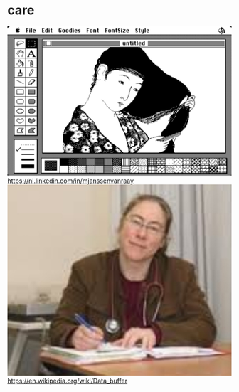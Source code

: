 # care
![](https://github.com/nondejus/care/blob/main/ArtBoard%20Image%20(376).jpg)
https://nl.linkedin.com/in/mjanssenvanraay
![](https://github.com/nondejus/care/blob/main/ArtBoard%20Image%20(222).jpg)
https://en.wikipedia.org/wiki/Data_buffer
